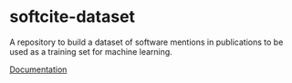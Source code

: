# softcite-dataset

A repository to build a dataset of software mentions in publications to be used as a training set for machine learning.

[Documentation](https://howisonlab.github.io/softcite-dataset/)

